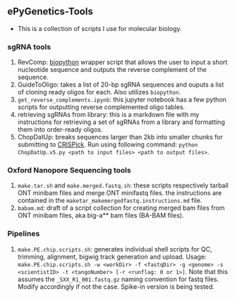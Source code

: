 ## ePyGenetics-Tools

* This is a collection of scripts I use for molecular biology.
### sgRNA tools
1. RevComp: [biopython](https://biopython.org/) wrapper script that allows the user to input a short nucleotide sequence and outputs the reverse complement of the sequence.
2. GuideToOligo: takes a list of 20-bp sgRNA sequences and ouputs a list of cloning ready oligos for each. Also utilizes `biopython`.
3. `get_reverse_complements.ipynb`: this jupyter notebook has a few python scripts for outputting reverse complemented oligo tables.
4. retrieving sgRNAs from library: this is a markdown file with my instructions for retrieving a set of sgRNAs from a library and formatting them into order-ready oligos.
5. ChopDatUp: breaks sequences larger than 2kb into smaller chunks for submitting to [CRISPick](https://portals.broadinstitute.org/gppx/crispick/public/). Run using following command: `python ChopDatUp.v5.py <path to input files> <path to output files>`.

### Oxford Nanopore Sequencing tools
1. `make.tar.sh` and `make.merged.fastq.sh`: these scripts respectively tarball ONT minibam files and merge ONT minifastq files. the instructions are contained in the `maketar_makemergedfastq.instructions.md` file.
2. `babam.md`: draft of a script collection for creating merged bam files from ONT minibam files, aka big-a** bam files (BA-BAM files).

### Pipelines 
1. `make.PE.chip.scripts.sh`: generates individual shell scripts for QC, trimming, alignment, bigwig track generation and upload. Usage: `make.PE.chip.scripts.sh -w <workDir> -f <fastqDir> -g <genome> -s <scientistID> -t <tangoNumber> [-r <runflag: 0 or 1>]`. Note that this assumes the `_SXX_R1_001.fastq.gz` naming convention for fastq files. Modify accordingly if not the case. Spike-in version is being tested.
